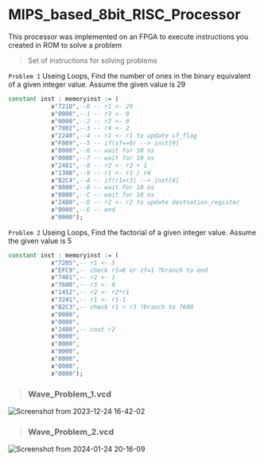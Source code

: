 # MIPS_based_8bit_RISC_Processor
This processor was implemented on an FPGA to execute instructions you created in ROM to solve a problem

> Set of instructions for solving problems

`Problem 1`
Useing Loops, Find the number of ones in the binary equivalent of a given integer value. Assume the given value is 29

```vhdl
constant inst : memoryinst := (
			x"721D",--0 -- r1 <- 29
			x"0000",--1 -- r3 <- 0
			x"0000",--2 -- r2 <- 0
			x"7802",--3 -- r4 <- 2
			x"2240",--4 -- r1 <- r1 to update sf_flag 
			x"F009",--5 -- if(sf==0) --> inst[9]
			x"0000",--6 -- wait for 10 ns
			x"0000",--7 -- wait for 10 ns
			x"2481",--8 -- r2 <- r2 + 1
			x"130B",--9 -- r1 <- r1 / r4
			x"B2C4",--A -- if(r1>r3) --> inst[4]
			x"0000",--B -- wait for 10 ns
			x"0000",--C -- wait for 10 ns
			x"2480",--D -- r2 <- r2 to update destnation_register
			x"0000",--E -- end
			x"0000"); 
```
`Problem 2`
Useing Loops, Find the factorial of a given integer value. Assume the given value is 5

```vhdl
constant inst : memoryinst := (
			x"7205",-- r1 <- 5
			x"EFC9",-- check r1=0 or zf=1 ?branch to end  
			x"7401",-- r2 <- 1
			x"7600",-- r3 <- 0
			x"1452",-- r2 <- r2*r1
			x"3241",-- r1 <- r1-1 
			x"B2C3",-- check r1 > r3 ?branch to 7600  
			x"0000",
			x"0000",
			x"2480",-- cout r2
			x"0000",
			x"0000",
			x"0000",
			x"0000",
			x"0000",
			x"0000");
```
> ### Wave_Problem_1.vcd

![Screenshot from 2023-12-24 16-42-02](https://github.com/Eng-Omar-Hussein/MIPS_based_8bit_RISC_Processor/assets/117474007/5e9284e4-e6d7-45b4-902f-960eae2cb7ba)

> ### Wave_Problem_2.vcd
![Screenshot from 2024-01-24 20-16-09](https://github.com/Eng-Omar-Hussein/MIPS_based_8bit_RISC_Processor/assets/117474007/d8e9680c-859a-4d36-bf84-577b91c62455)



